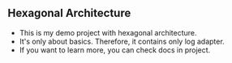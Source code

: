 ## Hexagonal Architecture

- This is my demo project with hexagonal architecture.
- It's only about basics. Therefore, it contains only log adapter.
- If you want to learn more, you can check docs in project.
